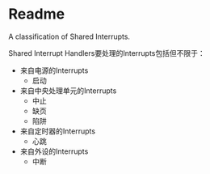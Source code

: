# Readme
A classification of Shared Interrupts.

Shared Interrupt Handlers要处理的Interrupts包括但不限于：
- 来自电源的Interrupts
  - 启动
- 来自中央处理单元的Interrupts
  - 中止
  - 缺页
  - 陷阱
- 来自定时器的Interrupts
  - 心跳
- 来自外设的Interrupts
  - 中断
